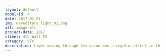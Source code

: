 ```yaml
---
layout: default
modal-id: 4
date: 2017-01-01
img: Hereditary_light_01.png
alt: image-alt
project-date: 2017
client: 4th Wall FX
category: VFX
description: Light moving through the scene was a regular effect in this film.  In this scene, I was responsible for adding various light effects which required careful masking and a 3D reconstruction of the room.  This allowed the light to accurately move across objects in the room while avoiding as much tedious rotoscoping as possible and reducing time needed for changes.
---
```

